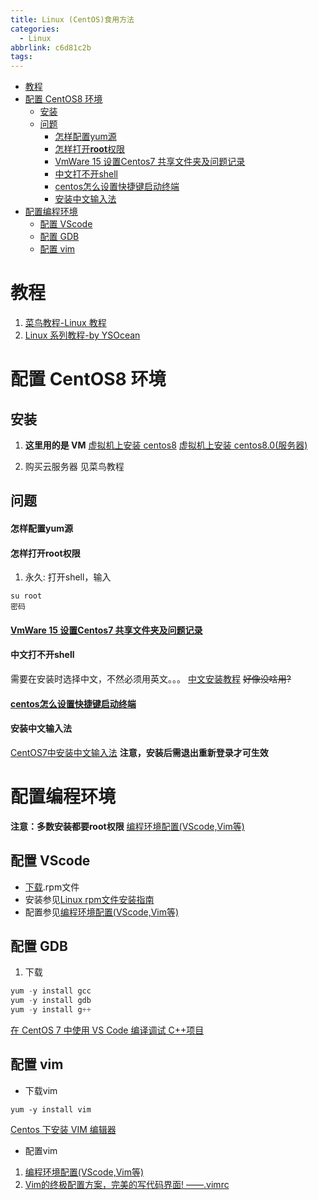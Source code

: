 ```yaml
---
title: Linux (CentOS)食用方法
categories:
  - Linux
abbrlink: c6d81c2b
tags:
---
```



<!-- TOC -->

- [教程](#教程)
- [配置 CentOS8 环境](#配置-centos8-环境)
  - [安装](#安装)
  - [问题](#问题)
      - [怎样配置yum源](#怎样配置yum源)
      - [怎样打开**root**权限](#怎样打开root权限)
      - [VmWare 15 设置Centos7 共享文件夹及问题记录](#vmware-15-设置centos7-共享文件夹及问题记录)
      - [中文打不开shell](#中文打不开shell)
      - [centos怎么设置快捷键启动终端](#centos怎么设置快捷键启动终端)
      - [安装中文输入法](#安装中文输入法)
- [配置编程环境](#配置编程环境)
  - [配置 VScode](#配置-vscode)
  - [配置 GDB](#配置-gdb)
  - [配置 vim](#配置-vim)

<!-- /TOC -->
# 教程

1. [菜鸟教程-Linux 教程](https://www.runoob.com/linux/linux-tutorial.html)
2. [Linux 系列教程-by YSOcean](https://www.cnblogs.com/ysocean/tag/Linux%E7%B3%BB%E5%88%97%E6%95%99%E7%A8%8B/)

# 配置 CentOS8 环境

## 安装

1. **这里用的是 VM** 
[虚拟机上安装 centos8](https://www.cnblogs.com/wzb0228/p/12653104.html)
[虚拟机上安装 centos8.0(服务器)](https://www.cnblogs.com/fanzhenyong/p/11616192.html)

2. 购买云服务器 见菜鸟教程

## 问题
#### 怎样配置yum源

#### 怎样打开**root**权限 
1. 永久: 打开shell，输入
```
su root
密码
```
#### [VmWare 15 设置Centos7 共享文件夹及问题记录](https://www.cnblogs.com/skyheaving/p/12286513.html)

#### 中文打不开shell
需要在安装时选择中文，不然必须用英文。。。
[中文安装教程](https://blog.csdn.net/renfeigui0/article/details/102543039)  ~~好像没啥用?~~

#### [centos怎么设置快捷键启动终端](https://jingyan.baidu.com/article/14bd256e16e224fa6c26121e.html)

#### 安装中文输入法
[CentOS7中安装中文输入法](https://blog.csdn.net/qq_38880380/article/details/79013365)
**注意，安装后需退出重新登录才可生效**

# 配置编程环境
**注意：多数安装都要root权限**
[编程环境配置(VScode,Vim等)](https://www.cnblogs.com/Edge-coordinates/p/13960431.html)

## 配置 VScode
- [下载](https://code.visualstudio.com/Download).rpm文件
- 安装参见[Linux rpm文件安装指南](https://blog.csdn.net/neohuo/article/details/600339)
- 配置参见[编程环境配置(VScode,Vim等)](https://www.cnblogs.com/Edge-coordinates/p/13960431.html)

## 配置 GDB
1. 下载
```cpp
yum -y install gcc
yum -y install gdb
yum -y install g++
```

[在 CentOS 7 中使用 VS Code 编译调试 C++项目](https://www.cnblogs.com/lenmom/p/9193388.html)


## 配置 vim
- 下载vim
```
yum -y install vim
```
[Centos 下安装 VIM 编辑器](https://www.cnblogs.com/duanwandao/p/9947881.html)

- 配置vim 
1. [编程环境配置(VScode,Vim等)](https://www.cnblogs.com/Edge-coordinates/p/13960431.html)
2. [Vim的终极配置方案，完美的写代码界面! ——.vimrc](https://blog.csdn.net/amoscykl/article/details/80616688)

